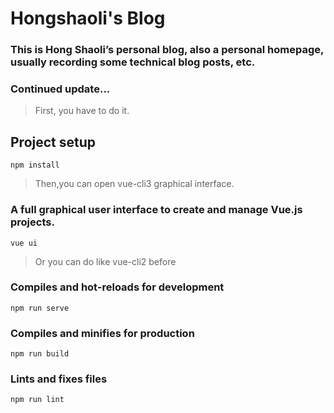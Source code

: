# Hongshaoli's Blog

### This is Hong Shaoli’s personal blog, also a personal homepage, usually recording some technical blog posts, etc.
### Continued update...


> First, you have to do it.
## Project setup
```
npm install
```

> Then,you can open vue-cli3 graphical interface.

### A full graphical user interface to create and manage Vue.js projects.
```
vue ui
```


> Or you can do like vue-cli2 before

### Compiles and hot-reloads for development
```
npm run serve
```

### Compiles and minifies for production
```
npm run build
```

### Lints and fixes files
```
npm run lint
```


